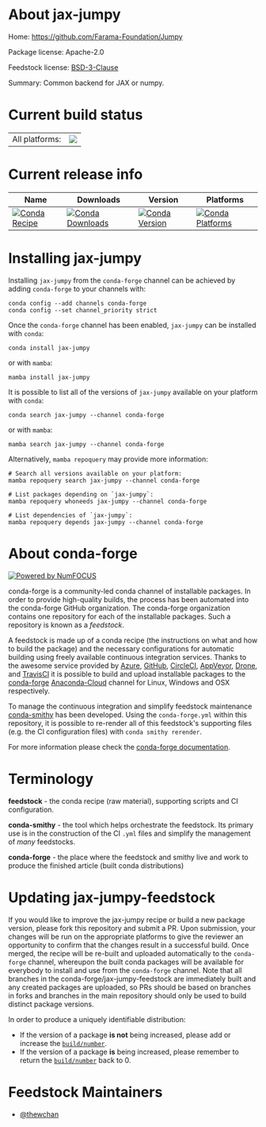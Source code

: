 About jax-jumpy
===============

Home: https://github.com/Farama-Foundation/Jumpy

Package license: Apache-2.0

Feedstock license: [BSD-3-Clause](https://github.com/conda-forge/jax-jumpy-feedstock/blob/main/LICENSE.txt)

Summary: Common backend for JAX or numpy.

Current build status
====================


<table><tr><td>All platforms:</td>
    <td>
      <a href="https://dev.azure.com/conda-forge/feedstock-builds/_build/latest?definitionId=18306&branchName=main">
        <img src="https://dev.azure.com/conda-forge/feedstock-builds/_apis/build/status/jax-jumpy-feedstock?branchName=main">
      </a>
    </td>
  </tr>
</table>

Current release info
====================

| Name | Downloads | Version | Platforms |
| --- | --- | --- | --- |
| [![Conda Recipe](https://img.shields.io/badge/recipe-jax--jumpy-green.svg)](https://anaconda.org/conda-forge/jax-jumpy) | [![Conda Downloads](https://img.shields.io/conda/dn/conda-forge/jax-jumpy.svg)](https://anaconda.org/conda-forge/jax-jumpy) | [![Conda Version](https://img.shields.io/conda/vn/conda-forge/jax-jumpy.svg)](https://anaconda.org/conda-forge/jax-jumpy) | [![Conda Platforms](https://img.shields.io/conda/pn/conda-forge/jax-jumpy.svg)](https://anaconda.org/conda-forge/jax-jumpy) |

Installing jax-jumpy
====================

Installing `jax-jumpy` from the `conda-forge` channel can be achieved by adding `conda-forge` to your channels with:

```
conda config --add channels conda-forge
conda config --set channel_priority strict
```

Once the `conda-forge` channel has been enabled, `jax-jumpy` can be installed with `conda`:

```
conda install jax-jumpy
```

or with `mamba`:

```
mamba install jax-jumpy
```

It is possible to list all of the versions of `jax-jumpy` available on your platform with `conda`:

```
conda search jax-jumpy --channel conda-forge
```

or with `mamba`:

```
mamba search jax-jumpy --channel conda-forge
```

Alternatively, `mamba repoquery` may provide more information:

```
# Search all versions available on your platform:
mamba repoquery search jax-jumpy --channel conda-forge

# List packages depending on `jax-jumpy`:
mamba repoquery whoneeds jax-jumpy --channel conda-forge

# List dependencies of `jax-jumpy`:
mamba repoquery depends jax-jumpy --channel conda-forge
```


About conda-forge
=================

[![Powered by
NumFOCUS](https://img.shields.io/badge/powered%20by-NumFOCUS-orange.svg?style=flat&colorA=E1523D&colorB=007D8A)](https://numfocus.org)

conda-forge is a community-led conda channel of installable packages.
In order to provide high-quality builds, the process has been automated into the
conda-forge GitHub organization. The conda-forge organization contains one repository
for each of the installable packages. Such a repository is known as a *feedstock*.

A feedstock is made up of a conda recipe (the instructions on what and how to build
the package) and the necessary configurations for automatic building using freely
available continuous integration services. Thanks to the awesome service provided by
[Azure](https://azure.microsoft.com/en-us/services/devops/), [GitHub](https://github.com/),
[CircleCI](https://circleci.com/), [AppVeyor](https://www.appveyor.com/),
[Drone](https://cloud.drone.io/welcome), and [TravisCI](https://travis-ci.com/)
it is possible to build and upload installable packages to the
[conda-forge](https://anaconda.org/conda-forge) [Anaconda-Cloud](https://anaconda.org/)
channel for Linux, Windows and OSX respectively.

To manage the continuous integration and simplify feedstock maintenance
[conda-smithy](https://github.com/conda-forge/conda-smithy) has been developed.
Using the ``conda-forge.yml`` within this repository, it is possible to re-render all of
this feedstock's supporting files (e.g. the CI configuration files) with ``conda smithy rerender``.

For more information please check the [conda-forge documentation](https://conda-forge.org/docs/).

Terminology
===========

**feedstock** - the conda recipe (raw material), supporting scripts and CI configuration.

**conda-smithy** - the tool which helps orchestrate the feedstock.
                   Its primary use is in the construction of the CI ``.yml`` files
                   and simplify the management of *many* feedstocks.

**conda-forge** - the place where the feedstock and smithy live and work to
                  produce the finished article (built conda distributions)


Updating jax-jumpy-feedstock
============================

If you would like to improve the jax-jumpy recipe or build a new
package version, please fork this repository and submit a PR. Upon submission,
your changes will be run on the appropriate platforms to give the reviewer an
opportunity to confirm that the changes result in a successful build. Once
merged, the recipe will be re-built and uploaded automatically to the
`conda-forge` channel, whereupon the built conda packages will be available for
everybody to install and use from the `conda-forge` channel.
Note that all branches in the conda-forge/jax-jumpy-feedstock are
immediately built and any created packages are uploaded, so PRs should be based
on branches in forks and branches in the main repository should only be used to
build distinct package versions.

In order to produce a uniquely identifiable distribution:
 * If the version of a package **is not** being increased, please add or increase
   the [``build/number``](https://docs.conda.io/projects/conda-build/en/latest/resources/define-metadata.html#build-number-and-string).
 * If the version of a package **is** being increased, please remember to return
   the [``build/number``](https://docs.conda.io/projects/conda-build/en/latest/resources/define-metadata.html#build-number-and-string)
   back to 0.

Feedstock Maintainers
=====================

* [@thewchan](https://github.com/thewchan/)

